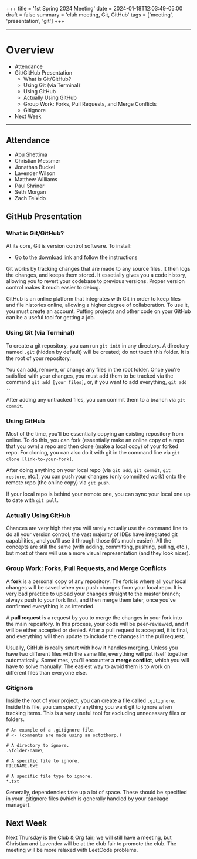 +++
title = '1st Spring 2024 Meeting'
date = 2024-01-18T12:03:49-05:00
draft = false
summary = 'club meeting, Git, GitHub'
tags = ['meeting', 'presentation', 'git']
+++

***

# Overview

- Attendance
- Git/GitHub Presentation
	- What is Git/GitHub?
	- Using Git (via Terminal)
	- Using GitHub
	- Actually Using GitHub
	- Group Work: Forks, Pull Requests, and Merge Conflicts
	- Gitignore
- Next Week

***

## Attendance

- Abu Shettima
- Christian Messmer
- Jonathan Buckel
- Lavender Wilson
- Matthew Williams
- Paul Shriner
- Seth Morgan
- Zach Teixido

## GitHub Presentation

### What is Git/GitHub?

At its core, Git is version control software. To install: 
- Go to [the download link](https://git-scm.com) and follow the instructions

Git works by tracking changes that are made to any source files. It then logs the changes, and keeps them stored. It essetially gives you a code history, allowing you to revert your codebase to previous versions. Proper version control makes it much easier to debug. 

GitHub is an online platform that integrates with Git in order to keep files and file histories online, allowing a higher degree of collaboration. To use it, you must create an account. Putting projects and other code on your GitHub can be a useful tool for getting a job. 

### Using Git (via Terminal)

To create a git repository, you can run ``git init`` in any directory. A directory named ``.git`` (hidden by default) will be created; do not touch this folder. It is the root of your repository. 

You can add, remove, or change any files in the root folder. Once you're satisfied with your changes, you must add them to be tracked via the command ``git add [your files]``, or, if you want to add everything, ``git add .``. 

After adding any untracked files, you can commit them to a branch via ``git commit``.

### Using GitHub

Most of the time, you'll be essentially copying an existing repository from online. To do this, you can fork (essentially make an online copy of a repo that you own) a repo and then clone (make a local copy) of your forked repo. For cloning, you can also do it with git in the command line via ``git clone [link-to-your-fork]``. 

After doing anything on your local repo (via ``git add``, ``git commit``, ``git restore``, etc.), you can push your changes (only committed work) onto the remote repo (the online copy) via ``git push``. 

If your local repo is behind your remote one, you can sync your local one up to date with ``git pull``.

### Actually Using GitHub

Chances are very high that you will rarely actually use the command line to do all your version control; the vast majority of IDEs have integrated git capabilities, and you'll use it through those (it's much easier). All the concepts are still the same (with adding, committing, pushing, pulling, etc.), but most of them will use a more visual representation (and they look nicer). 

### Group Work: Forks, Pull Requests, and Merge Conflicts

A __fork__ is a personal copy of any repository. The fork is where all your local changes will be saved when you push changes from your local repo. It is very bad practice to upload your changes straight to the master branch; always push to your fork first, and then merge them later, once you've confirmed everything is as intended. 

A __pull request__ is a request by you to merge the changes in your fork into the main repository. In this process, your code will be peer-reviewed, and it will be either accepted or denied. After a pull request is accepted, it is final, and everything will then update to include the changes in the pull request. 

Usually, GitHub is really smart with how it handles merging. Unless you have two different files with the same file, everything will put itself together automatically. Sometimes, you'll encounter a __merge conflict__, which you will have to solve manually. The easiest way to avoid them is to work on different files than everyone else. 

### Gitignore

Inside the root of your project, you can create a file called ``.gitignore``. Inside this file, you can specify anything you want git to ignore when tracking items. This is a very useful tool for excluding unnecessary files or folders.

```
# An example of a .gitignore file. 
# <- (comments are made using an octothorp.)

# A directory to ignore.
.\folder-name\

# A specific file to ignore.
FILENAME.txt

# A specific file type to ignore. 
*.txt
```

Generally, dependencies take up a lot of space. These should be specified in your .gitignore files (which is generally handled by your package manager). 

## Next Week

Next Thursday is the Club & Org fair; we will still have a meeting, but Christian and Lavender will be at the club fair to promote the club. The meeting will be more relaxed with LeetCode problems. 

